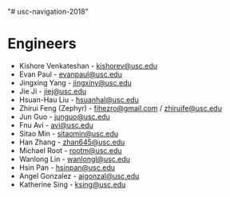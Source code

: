 "# usc-navigation-2018"

# Engineers
- Kishore Venkateshan - kishorev@usc.edu
- Evan Paul - evanpaul@usc.edu
- Jingxing Yang - jingxiny@usc.edu
- Jie Ji - jiej@usc.edu
- Hsuan-Hau Liu - hsuanhal@usc.edu
- Zhirui Feng (Zephyr) - fihezro@gmail.com / zhiruife@usc.edu
- Jun Guo - junguo@usc.edu
- Fnu Avi - avi@usc.edu
- Sitao Min - sitaomin@usc.edu
- Han Zhang - zhan645@usc.edu
- Michael Root - rootm@usc.edu
- Wanlong Lin - wanlongl@usc.edu
- Hsin Pan - hsinpan@usc.edu
- Angel Gonzalez - aigonzal@usc.edu
- Katherine Sing - ksing@usc.edu
